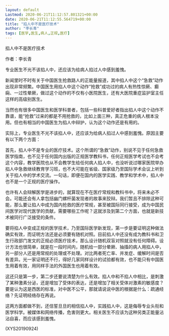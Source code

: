 ```yaml
---
layout: default
Lastmod: 2020-06-21T11:12:57.801321+00:00
date: 2020-06-21T11:12:55.564719+00:00
title: "掐人中不是医疗技术"
author: "李长青"
tags: [医学,医生,病人,正规,医疗]
---
```


掐人中不是医疗技术

作者：李长青

专业医生不光不该掐人中，还应该为给病人掐过人中感到羞愧。

新闻里时不时有关于中国医生抢救路人的正能量报道，其中掐人中这个“急救”动作出现非常频繁。中国医生用掐人中这个动作“抢救”成功过的病人有热性惊厥、癫痫、一过性晕厥，做过这个动作的不仅有小医院医生，还有大医院重症监护室主任这样的高级别医生。

当然也有很多中国医生和医学科普者，包括一些科普爱好者指出掐人中这个动作不靠谱，能“抢救”过来的都是不用抢救的，比如上面三种，真正危重的病人根本没用。但也有相当的中国医生为掐人中辩护，认为这个动作还是有用的。

实际上，专业医生不光不该掐人中，还应该为给病人掐过人中感到羞愧。原因主要有以下两个方面：

首先，掐人中不是专业的医疗技术。这个所谓的“急救”动作，别说不见于任何急救医学指南，也不见于任何国内出版的正规医学教科书，任何正规医学考试也不会考这个内容，教学医院也从不会教学生给任何病人掐人中，也没听说过哪家医院举办掐人中急救继续教育学习班，也不大可能在省级、国家级乃至国际学术会议上听到关于掐人中的学术交流。一句话，即便在国内的医学实践、教学和学术中，掐人中也不是一个正规的医疗操作。

也许有人会辩解医学是进步的，就算现在不在医疗常规和教科书中，将来未必不会。可能还会有人拿包括幽门螺杆菌发现者的故事来狡辩。我们暂且不排除这种可能，那么要让掐人中成为国内抢救的医疗常规，甚至被国际同行接受，成为中国民间医学对现代医学的贡献，需要哪些工作呢？这就涉及到第二个方面，也就是新技术被同行广泛接受的条件。

要将掐人中变成正规的医学技术，乃至国际医学新发现，第一步是要证明这种做法确实有效，而证明方法还是必须要有随机对照。目前掐人中还没有成为教科书和卫生行政部门发文的正规必须医疗技术，那么设计随机双盲对照就没有任何障碍。设计方法也很简单，就是在一段时间内，随机给一部分晕厥、抽搐的病人用掐人中，另一部分人还是用常规的处理或不处理。对比两者死亡率、并发症、缓解时间是否有差异。光一家证明还不行，得好几家同样设计的试验都有效，也不能只有中国医生用着有效，用同样手法的外国医生也用着有效。

这还只是第一步，第二步还要说清楚为什么有效。掐人中和不掐人中相比，是刺激了某种激素分泌，还是增加了受体的表达，还是增加了相关受体对激素的敏感度？要是认为这是西医的标准，对中医不公平，那就请说说中医的根据是什么：疏通经络？先证明经络存在再说。

这两方面都做不到，还信誓旦旦的相信掐人中，实践掐人中，这是侮辱专业头衔和医学科学。被媒体和网络传播，危害则更大。相关医生不应该为这种另类正能量沾沾自喜，而应该感到羞愧。

(XYS20190924)

